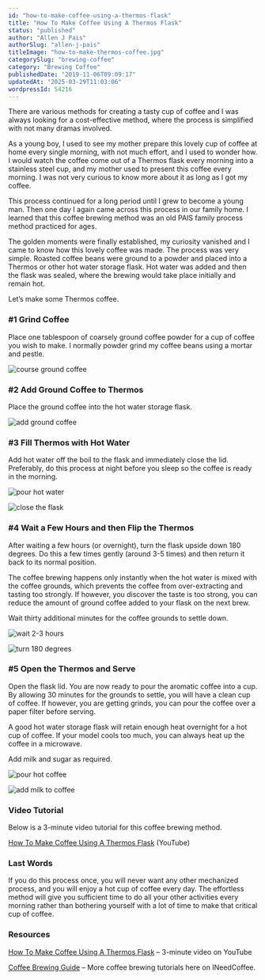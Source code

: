 ```yaml
---
id: "how-to-make-coffee-using-a-thermos-flask"
title: "How To Make Coffee Using A Thermos Flask"
status: "published"
author: "Allen J Pais"
authorSlug: "allen-j-pais"
titleImage: "how-to-make-thermos-coffee.jpg"
categorySlug: "brewing-coffee"
category: "Brewing Coffee"
publishedDate: "2019-11-06T09:09:17"
updatedAt: "2025-03-29T11:03:06"
wordpressId: 54216
---
```


There are various methods for creating a tasty cup of coffee and I was always looking for a cost-effective method, where the process is simplified with not many dramas involved.

As a young boy, I used to see my mother prepare this lovely cup of coffee at home every single morning, with not much effort, and I used to wonder how. I would watch the coffee come out of a Thermos flask every morning into a stainless steel cup, and my mother used to present this coffee every morning. I was not very curious to know more about it as long as I got my coffee.

This process continued for a long period until I grew to become a young man. Then one day I again came across this process in our family home. I learned that this coffee brewing method was an old PAIS family process method practiced for ages.

The golden moments were finally established, my curiosity vanished and I came to know how this lovely coffee was made. The process was very simple. Roasted coffee beans were ground to a powder and placed into a Thermos or other hot water storage flask. Hot water was added and then the flask was sealed, where the brewing would take place initially and remain hot.

Let’s make some Thermos coffee.

### #1 Grind Coffee

Place one tablespoon of coarsely ground coffee powder for a cup of coffee you wish to make. I normally powder grind my coffee beans using a mortar and pestle.

![course ground coffee](course-ground-coffee.jpg)

### #2 Add Ground Coffee to Thermos

Place the ground coffee into the hot water storage flask.

![add ground coffee](add-ground-coffee-powder.jpg)

### #3 Fill Thermos with Hot Water

Add hot water off the boil to the flask and immediately close the lid. Preferably, do this process at night before you sleep so the coffee is ready in the morning.

![pour hot water](pouring-hot-water.jpg)

![close the flask](closing-the-flask.jpg)

### #4 Wait a Few Hours and then Flip the Thermos

After waiting a few hours (or overnight), turn the flask upside down 180 degrees. Do this a few times gently (around 3-5 times) and then return it back to its normal position.

The coffee brewing happens only instantly when the hot water is mixed with the coffee grounds, which prevents the coffee from over-extracting and tasting too strongly. If however, you discover the taste is too strong, you can reduce the amount of ground coffee added to your flask on the next brew.

Wait thirty additional minutes for the coffee grounds to settle down.

![wait 2-3 hours](waiting-2-3-hours.jpg)

![turn 180 degrees](turning-180-deg.jpg)

### #5 Open the Thermos and Serve

Open the flask lid. You are now ready to pour the aromatic coffee into a cup. By allowing 30 minutes for the grounds to settle, you will have a clean cup of coffee. If however, you are getting grinds, you can pour the coffee over a paper filter before serving.

A good hot water storage flask will retain enough heat overnight for a hot cup of coffee. If your model cools too much, you can always heat up the coffee in a microwave.

Add milk and sugar as required.

![pour hot coffee](pouring-hot-coffee.jpg)

![add milk to coffee](adding-milk-to-coffee.jpg)

### Video Tutorial

Below is a 3-minute video tutorial for this coffee brewing method.

[How To Make Coffee Using A Thermos Flask](https://www.youtube.com/watch?v=aElc_ZuLFbk) (YouTube)

### Last Words

If you do this process once, you will never want any other mechanized process, and you will enjoy a hot cup of coffee every day. The effortless method will give you sufficient time to do all your other activities every morning rather than bothering yourself with a lot of time to make that critical cup of coffee.

### Resources

[How To Make Coffee Using A Thermos Flask](https://www.youtube.com/watch?v=aElc_ZuLFbk) – 3-minute video on YouTube

[Coffee Brewing Guide](/coffee-brewing-guide/) – More coffee brewing tutorials here on INeedCoffee.
